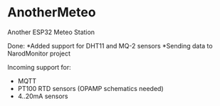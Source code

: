 # AnotherMeteo
Another ESP32 Meteo Station

Done:
*Added support for DHT11 and MQ-2 sensors
*Sending data to NarodMonitor project

Incoming support for:  
* MQTT   
* PT100 RTD sensors (OPAMP schematics needed)  
* 4..20mA sensors  


